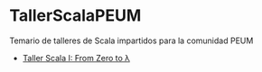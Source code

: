 # TallerScalaPEUM
Temario de talleres de Scala impartidos para la comunidad PEUM

- [Taller Scala I: From Zero to λ](./TallerScala1.md)
